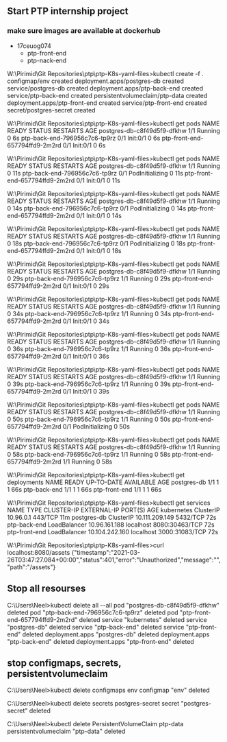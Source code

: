 

## Start PTP internship project

### make sure images are available at dockerhub 

- 17ceuog074
  - ptp-front-end
  - ptp-nack-end

W:\Pirimid\Git Repositories\ptp\ptp-K8s-yaml-files>kubectl create -f .
configmap/env created
deployment.apps/postgres-db created
service/postgres-db created
deployment.apps/ptp-back-end created
service/ptp-back-end created
persistentvolumeclaim/ptp-data created
deployment.apps/ptp-front-end created
service/ptp-front-end created
secret/postgres-secret created

W:\Pirimid\Git Repositories\ptp\ptp-K8s-yaml-files>kubectl get pods
NAME                             READY   STATUS     RESTARTS   AGE
postgres-db-c8f49d5f9-dfkhw      1/1     Running    0          6s
ptp-back-end-796956c7c6-tp9rz    0/1     Init:0/1   0          6s
ptp-front-end-657794ffd9-2m2rd   0/1     Init:0/1   0          6s

W:\Pirimid\Git Repositories\ptp\ptp-K8s-yaml-files>kubectl get pods
NAME                             READY   STATUS            RESTARTS   AGE
postgres-db-c8f49d5f9-dfkhw      1/1     Running           0          11s
ptp-back-end-796956c7c6-tp9rz    0/1     PodInitializing   0          11s
ptp-front-end-657794ffd9-2m2rd   0/1     Init:0/1          0          11s

W:\Pirimid\Git Repositories\ptp\ptp-K8s-yaml-files>kubectl get pods
NAME                             READY   STATUS            RESTARTS   AGE
postgres-db-c8f49d5f9-dfkhw      1/1     Running           0          14s
ptp-back-end-796956c7c6-tp9rz    0/1     PodInitializing   0          14s
ptp-front-end-657794ffd9-2m2rd   0/1     Init:0/1          0          14s

W:\Pirimid\Git Repositories\ptp\ptp-K8s-yaml-files>kubectl get pods
NAME                             READY   STATUS            RESTARTS   AGE
postgres-db-c8f49d5f9-dfkhw      1/1     Running           0          18s
ptp-back-end-796956c7c6-tp9rz    0/1     PodInitializing   0          18s
ptp-front-end-657794ffd9-2m2rd   0/1     Init:0/1          0          18s

W:\Pirimid\Git Repositories\ptp\ptp-K8s-yaml-files>kubectl get pods
NAME                             READY   STATUS     RESTARTS   AGE
postgres-db-c8f49d5f9-dfkhw      1/1     Running    0          29s
ptp-back-end-796956c7c6-tp9rz    1/1     Running    0          29s
ptp-front-end-657794ffd9-2m2rd   0/1     Init:0/1   0          29s

W:\Pirimid\Git Repositories\ptp\ptp-K8s-yaml-files>kubectl get pods
NAME                             READY   STATUS     RESTARTS   AGE
postgres-db-c8f49d5f9-dfkhw      1/1     Running    0          34s
ptp-back-end-796956c7c6-tp9rz    1/1     Running    0          34s
ptp-front-end-657794ffd9-2m2rd   0/1     Init:0/1   0          34s

W:\Pirimid\Git Repositories\ptp\ptp-K8s-yaml-files>kubectl get pods
NAME                             READY   STATUS     RESTARTS   AGE
postgres-db-c8f49d5f9-dfkhw      1/1     Running    0          36s
ptp-back-end-796956c7c6-tp9rz    1/1     Running    0          36s
ptp-front-end-657794ffd9-2m2rd   0/1     Init:0/1   0          36s

W:\Pirimid\Git Repositories\ptp\ptp-K8s-yaml-files>kubectl get pods
NAME                             READY   STATUS     RESTARTS   AGE
postgres-db-c8f49d5f9-dfkhw      1/1     Running    0          39s
ptp-back-end-796956c7c6-tp9rz    1/1     Running    0          39s
ptp-front-end-657794ffd9-2m2rd   0/1     Init:0/1   0          39s

W:\Pirimid\Git Repositories\ptp\ptp-K8s-yaml-files>kubectl get pods
NAME                             READY   STATUS            RESTARTS   AGE
postgres-db-c8f49d5f9-dfkhw      1/1     Running           0          50s
ptp-back-end-796956c7c6-tp9rz    1/1     Running           0          50s
ptp-front-end-657794ffd9-2m2rd   0/1     PodInitializing   0          50s

W:\Pirimid\Git Repositories\ptp\ptp-K8s-yaml-files>kubectl get pods
NAME                             READY   STATUS    RESTARTS   AGE
postgres-db-c8f49d5f9-dfkhw      1/1     Running   0          58s
ptp-back-end-796956c7c6-tp9rz    1/1     Running   0          58s
ptp-front-end-657794ffd9-2m2rd   1/1     Running   0          58s

W:\Pirimid\Git Repositories\ptp\ptp-K8s-yaml-files>kubectl get deployments
NAME            READY   UP-TO-DATE   AVAILABLE   AGE
postgres-db     1/1     1            1           66s
ptp-back-end    1/1     1            1           66s
ptp-front-end   1/1     1            1           66s

W:\Pirimid\Git Repositories\ptp\ptp-K8s-yaml-files>kubectl get services
NAME            TYPE           CLUSTER-IP       EXTERNAL-IP   PORT(S)          AGE
kubernetes      ClusterIP      10.96.0.1        <none>        443/TCP          11m
postgres-db     ClusterIP      10.111.209.149   <none>        5432/TCP         72s
ptp-back-end    LoadBalancer   10.96.161.188    localhost     8080:30463/TCP   72s
ptp-front-end   LoadBalancer   10.104.242.160   localhost     3000:31083/TCP   72s

W:\Pirimid\Git Repositories\ptp\ptp-K8s-yaml-files>curl localhost:8080/assets
{"timestamp":"2021-03-26T03:47:27.084+00:00","status":401,"error":"Unauthorized","message":"","path":"/assets"}



## Stop all resourses

C:\Users\Neel>kubectl delete all --all
pod "postgres-db-c8f49d5f9-dfkhw" deleted
pod "ptp-back-end-796956c7c6-tp9rz" deleted
pod "ptp-front-end-657794ffd9-2m2rd" deleted
service "kubernetes" deleted
service "postgres-db" deleted
service "ptp-back-end" deleted
service "ptp-front-end" deleted
deployment.apps "postgres-db" deleted
deployment.apps "ptp-back-end" deleted
deployment.apps "ptp-front-end" deleted

## stop configmaps, secrets, persistentvolumeclaim

C:\Users\Neel>kubectl delete configmaps env
configmap "env" deleted

C:\Users\Neel>kubectl delete secrets postgres-secret
secret "postgres-secret" deleted

C:\Users\Neel>kubectl delete PersistentVolumeClaim ptp-data
persistentvolumeclaim "ptp-data" deleted

